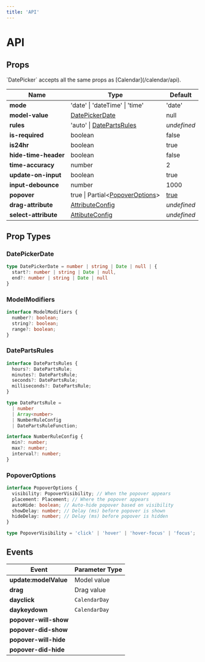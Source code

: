 ```yaml
---
title: 'API'
---
```


# API

## Props

<BaseAlert title="Prop Support">
`DatePicker` accepts all the same props as [Calendar](/calendar/api).
</BaseAlert>

| Name | Type | Default |
| --- | --- | --- |
| **mode** | 'date' \| 'dateTime' \| 'time' | 'date' |
| **model-value** | [DatePickerDate](#datepickerdate) | null |
| **rules** | 'auto' \| [DatePartsRules](#datepartsrules) | *undefined* |
| **is-required** | boolean | false |
| **is24hr** | boolean | true |
| **hide-time-header** | boolean | false |
| **time-accuracy** | number | 2 |
| **update-on-input** | boolean | true |
| **input-debounce** | number | 1000 |
| **popover** | true \| Partial<[PopoverOptions](#popoveroptions)> | [true](/datepicker/slot-content#default-behavior) |
| **drag-attribute** | [AttributeConfig](#attributeconfig) | *undefined* |
| **select-attribute** | [AttibuteConfig](#attributeconfig) | *undefined* |

## Prop Types

### DatePickerDate

```ts
type DatePickerDate = number | string | Date | null | {
  start?: number | string | Date | null,
  end?: number | string | Date | null
}
```
 
### ModelModifiers

```ts
interface ModelModifiers {
  number?: boolean;
  string?: boolean;
  range?: boolean;
}
```

### DatePartsRules

```ts
interface DatePartsRules {
  hours?: DatePartsRule;
  minutes?: DatePartsRule;
  seconds?: DatePartsRule;
  milliseconds?: DatePartsRule;
}

type DatePartsRule =
  | number
  | Array<number>
  | NumberRuleConfig
  | DatePartsRuleFunction;

interface NumberRuleConfig {
  min?: number;
  max?: number;
  interval?: number;
}
```

### PopoverOptions

```ts
interface PopoverOptions {
  visibility: PopoverVisibility; // When the popover appears
  placement: Placement; // Where the popover appears
  autoHide: boolean; // Auto-hide popover based on visibility
  showDelay: number; // Delay (ms) before popover is shown
  hideDelay: number; // Delay (ms) before popover is hidden
}

type PopoverVisibility = 'click' | 'hover' | 'hover-focus' | 'focus';
```

## Events

| Event | Parameter Type |
| --- | --- |
| **update:modelValue** | Model value |
| **drag** | Drag value |
| **dayclick**| `CalendarDay` |
| **daykeydown** | `CalendarDay` |
| **popover-will-show** | |
| **popover-did-show** | |
| **popover-will-hide** | |
| **popover-did-hide** | |